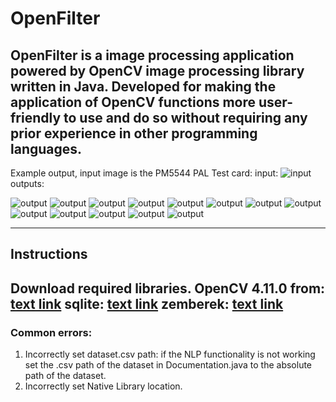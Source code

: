 # OpenFilter
  OpenFilter is a image processing application powered by OpenCV image processing library written in Java. Developed for making the application of OpenCV functions more user-friendly to use and do so without requiring any prior experience in other programming languages.
---
Example output, input image is the PM5544 PAL Test card:
input: ![input](https://github.com/Huseyin-Demirsoz/Ceng106Proj/blob/main/rmfiles/PM5544.png)
outputs:

![output](https://github.com/Huseyin-Demirsoz/Ceng106Proj/blob/main/rmfiles/Inversion.png)
![output](https://github.com/Huseyin-Demirsoz/Ceng106Proj/blob/main/rmfiles/Median.png)
![output](https://github.com/Huseyin-Demirsoz/Ceng106Proj/blob/main/rmfiles/Motion.png)
![output](https://github.com/Huseyin-Demirsoz/Ceng106Proj/blob/main/rmfiles/Pixel.png)
![output](https://github.com/Huseyin-Demirsoz/Ceng106Proj/blob/main/rmfiles/RGB.png)
![output](https://github.com/Huseyin-Demirsoz/Ceng106Proj/blob/main/rmfiles/Sketch.png)
![output](https://github.com/Huseyin-Demirsoz/Ceng106Proj/blob/main/rmfiles/Sobel.png)
![output](https://github.com/Huseyin-Demirsoz/Ceng106Proj/blob/main/rmfiles/Tint.png)
![output](https://github.com/Huseyin-Demirsoz/Ceng106Proj/blob/main/rmfiles/Vignette.png)
![output](https://github.com/Huseyin-Demirsoz/Ceng106Proj/blob/main/rmfiles/bright.png)
![output](https://github.com/Huseyin-Demirsoz/Ceng106Proj/blob/main/rmfiles/dominant.png)
![output](https://github.com/Huseyin-Demirsoz/Ceng106Proj/blob/main/rmfiles/gauss.png)
![output](https://github.com/Huseyin-Demirsoz/Ceng106Proj/blob/main/rmfiles/gray.png)

---
## Instructions
  Download required libraries.
OpenCV 4.11.0 from: [text link](https://opencv.org/releases/)
sqlite: [text link](https://github.com/xerial/sqlite-jdbc)
zemberek: [text link](https://github.com/ahmetaa/zemberek-nlp)
---
### Common errors:
  1. Incorrectly set dataset.csv path: if the NLP functionality is not working set the .csv path of the dataset in Documentation.java to the absolute path of the dataset.
  2. Incorrectly set Native Library location.
